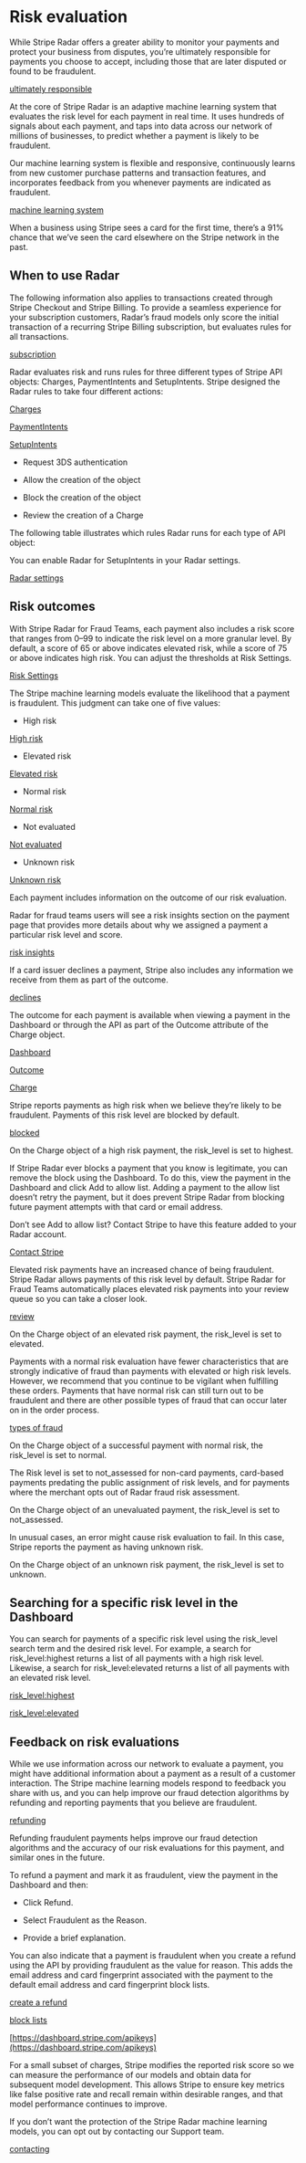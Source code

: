 # Risk evaluation

While Stripe Radar offers a greater ability to monitor your payments and protect your business from disputes, you’re ultimately responsible for payments you choose to accept, including those that are later disputed or found to be fraudulent.

[ultimately responsible](https://stripe.com/us/legal#processing-transactions-disputes)

At the core of Stripe Radar is an adaptive machine learning system that evaluates the risk level for each payment in real time. It uses hundreds of signals about each payment, and taps into data across our network of millions of businesses, to predict whether a payment is likely to be fraudulent.

Our machine learning system is flexible and responsive, continuously learns from new customer purchase patterns and transaction features, and incorporates feedback from you whenever payments are indicated as fraudulent.

[machine learning system](https://stripe.com/radar/guide)

When a business using Stripe sees a card for the first time, there’s a 91% chance that we’ve seen the card elsewhere on the Stripe network in the past.

## When to use Radar

The following information also applies to transactions created through Stripe Checkout and Stripe Billing. To provide a seamless experience for your subscription customers, Radar’s fraud models only score the initial transaction of a recurring Stripe Billing subscription, but evaluates rules for all transactions.

[subscription](/billing/subscriptions/creating)

Radar evaluates risk and runs rules for three different types of Stripe API objects: Charges, PaymentIntents and SetupIntents. Stripe designed the Radar rules to take four different actions:

[Charges](/api/charges)

[PaymentIntents](/api/payment_intents)

[SetupIntents](/api/setup_intents)

- Request 3DS authentication

- Allow the creation of the object

- Block the creation of the object

- Review the creation of a Charge

The following table illustrates which rules Radar runs for each type of API object:

You can enable Radar for SetupIntents in your Radar settings.

[Radar settings](https://dashboard.stripe.com/test/radar/settings)

## Risk outcomes

With Stripe Radar for Fraud Teams, each payment also includes a risk score that ranges from 0–99 to indicate the risk level on a more granular level. By default, a score of 65 or above indicates elevated risk, while a score of 75 or above indicates high risk. You can adjust the thresholds at Risk Settings.

[Risk Settings](/radar/risk-settings)

The Stripe machine learning models evaluate the likelihood that a payment is fraudulent. This judgment can take one of five values:

- High risk

[High risk](#high-risk)

- Elevated risk

[Elevated risk](#elevated-risk)

- Normal risk

[Normal risk](#normal-risk)

- Not evaluated

[Not evaluated](#not-evaluated)

- Unknown risk

[Unknown risk](#unknown-risk)

Each payment includes information on the outcome of our risk evaluation.

Radar for fraud teams users will see a risk insights section on the payment page that provides more details about why we assigned a payment a particular risk level and score.

[risk insights](/radar/reviews/risk-insights)

If a card issuer declines a payment, Stripe also includes any information we receive from them as part of the outcome.

[declines](/declines)

The outcome for each payment is available when viewing a payment in the Dashboard or through the API as part of the Outcome attribute of the Charge object.

[Dashboard](https://dashboard.stripe.com/)

[Outcome](/api#charge_object-outcome)

[Charge](/api#charge_object)

Stripe reports payments as high risk when we believe they’re likely to be fraudulent. Payments of this risk level are blocked by default.

[blocked](/radar/rules#built-in-rules)

On the Charge object of a high risk payment, the risk_level is set to highest.

If Stripe Radar ever blocks a payment that you know is legitimate, you can remove the block using the Dashboard. To do this, view the payment in the Dashboard and click Add to allow list. Adding a payment to the allow list doesn’t retry the payment, but it does prevent Stripe Radar from blocking future payment attempts with that card or email address.

Don’t see Add to allow list? Contact Stripe to have this feature added to your Radar account.

[Contact Stripe](https://support.stripe.com/email)

Elevated risk payments have an increased chance of being fraudulent. Stripe Radar allows payments of this risk level by default. Stripe Radar for Fraud Teams automatically places elevated risk payments into your review queue so you can take a closer look.

[review](/radar/reviews)

On the Charge object of an elevated risk payment, the risk_level is set to elevated.

Payments with a normal risk evaluation have fewer characteristics that are strongly indicative of fraud than payments with elevated or high risk levels. However, we recommend that you continue to be vigilant when fulfilling these orders. Payments that have normal risk can still turn out to be fraudulent and there are other possible types of fraud that can occur later on in the order process.

[types of fraud](/disputes/prevention/identifying-fraud)

On the Charge object of a successful payment with normal risk, the risk_level is set to normal.

The Risk level is set to not_assessed for non-card payments, card-based payments predating the public assignment of risk levels, and for payments where the merchant opts out of Radar fraud risk assessment.

On the Charge object of an unevaluated payment, the risk_level is set to not_assessed.

In unusual cases, an error might cause risk evaluation to fail. In this case, Stripe reports the payment as having unknown risk.

On the Charge object of an unknown risk payment, the risk_level is set to unknown.

## Searching for a specific risk level in the Dashboard

You can search for payments of a specific risk level using the risk_level search term and the desired risk level. For example, a search for risk_level:highest returns a list of all payments with a high risk level. Likewise, a search for risk_level:elevated returns a list of all payments with an elevated risk level.

[risk_level:highest](https://dashboard.stripe.com/test/search?query=risk_level%3Ahighest)

[risk_level:elevated](https://dashboard.stripe.com/test/search?query=risk_level%3Aelevated)

## Feedback on risk evaluations

While we use information across our network to evaluate a payment, you might have additional information about a payment as a result of a customer interaction. The Stripe machine learning models respond to feedback you share with us, and you can help improve our fraud detection algorithms by refunding and reporting payments that you believe are fraudulent.

[refunding](/refunds)

Refunding fraudulent payments helps improve our fraud detection algorithms and the accuracy of our risk evaluations for this payment, and similar ones in the future.

To refund a payment and mark it as fraudulent, view the payment in the Dashboard and then:

- Click Refund.

- Select Fraudulent as the Reason.

- Provide a brief explanation.

You can also indicate that a payment is fraudulent when you create a refund using the API by providing fraudulent as the value for reason. This adds the email address and card fingerprint associated with the payment to the default email address and card fingerprint block lists.

[create a refund](/api#create_refund)

[block lists](/radar/lists#default-lists)

[https://dashboard.stripe.com/apikeys](https://dashboard.stripe.com/apikeys)

For a small subset of charges, Stripe modifies the reported risk score so we can measure the performance of our models and obtain data for subsequent model development. This allows Stripe to ensure key metrics like false positive rate and recall remain within desirable ranges, and that model performance continues to improve.

If you don’t want the protection of the Stripe Radar machine learning models, you can opt out by contacting our Support team.

[contacting](https://stripe.com/contact)
